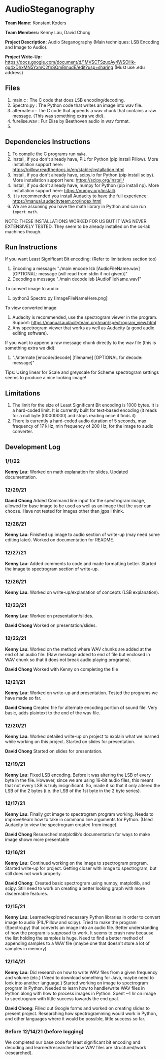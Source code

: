 # AudioSteganography

**Team Name:** Konstant Koders

**Team Members:** Kenny Lau, David Chong

**Project Description:** Audio Steganography (Main techniques: LSB Encoding and Image to Audio).

**Project Write-Up:** https://docs.google.com/document/d/1MVSCTSzuoAy4WSOHk-gu4xDhxMN5YxmC2fnSQmBmudE/edit?usp=sharing (Must use .edu address)

## Files
1. main.c : The C code that does LSB encoding/decoding.
2. Spectro.py : The Python code that writes an image into wav file.
3. alternate.c : The C code that appends a wav chunk that contains a raw message. (This was something extra we did).
4. furelise.wav : Fur Elise by Beethoven audio in wav format.
5.

## Dependencies Instructions
1. To compile the C programs run ```make```.
2. Install, if you don't already have, PIL for Python (pip install Pillow). More installation support here: https://pillow.readthedocs.io/en/stable/installation.html
3. Install, if you don't already have, scipy.io for Python (pip install scipy). More installation support here: https://scipy.org/install/
4. Install, if you don't already have, numpy for Python (pip install np). More installation support here: https://numpy.org/install/.
5. It is recommended you install Audacity to have the full experience: https://manual.audacityteam.org/index.html
6. We are assuming you have the math library in Python and can run ```import math```.

NOTE: THESE INSTALLATIONS WORKED FOR US BUT IT WAS NEVER EXTENSIVELY TESTED. They seem to be already installed on the cs-lab machines though.

## Run Instructions
If you want Least Significant Bit encoding: (Refer to limitations section too)
1. Encoding a message: "./main encode lsb [AudioFileName.wav] [OPTIONAL: message (will read from stdin if not given)]"
2. Decoding a message "./main decode lsb [AudioFileName.wav]"

To convert image to audio:
1. python3 Spectro.py [ImageFileNameHere.png]

To view converted image:
1. Audacity is recommended, use the spectrogram viewer in the program. Support: https://manual.audacityteam.org/man/spectrogram_view.html
2. Any spectrogram viewer that works as well as Audacity (a good audio editing software).

If you want to append a raw message chunk directly to the wav file (this is something extra we did):
1. "./alternate [encode/decode] [filename] [OPTIONAL for decode: message]"

Tips: Using linear for Scale and greyscale for Scheme spectrogram settings seems to produce a nice looking image!

## Limitations
1. The limit for the size of Least Significant Bit encoding is 1000 bytes. It is a hard-coded limit. It is currently built for text-based encoding (it reads for a null byte (00000000) and stops reading once it finds it)
2. There is currently a hard-coded audio duration of 5 seconds, max frequency of 17 kHz, min frequency of 200 Hz, for the image to audio converter.


## Development Log
### 1/1/22
**Kenny Lau:** Worked on math explanation for slides. Updated documentation.

### 12/29/21
**David Chong** Added Command line input for the spectrogram image, allowed for base image to be used as well as an image that the user can choose.  Have not tested for images other than jgps I think.

### 12/28/21
**Kenny Lau:** Finished up image to audio section of write-up (may need some editing later). Worked on documentation for README.

### 12/27/21
**Kenny Lau:** Added comments to code and made formatting better. Started the image to spectrogram section of write-up.

### 12/26/21
**Kenny Lau:** Worked on write-up/explanation of concepts (LSB explanation).

### 12/23/21
**Kenny Lau:** Worked on presentation/slides.

**David Chong** Worked on presentation/slides.

### 12/22/21
**Kenny Lau:** Worked on the method where WAV chunks are added at the end of an audio file. (Raw message added to end of file but enclosed in WAV chunk so that it does not break audio playing programs).

**David Chong** Worked with Kenny on completing the file

### 12/21/21
**Kenny Lau:** Worked on write-up and presentation. Tested the programs we have made so far.

**David Chong** Created file for alternate encoding portion of sound file.  Very basic, adds plaintext to the end of the wav file.

### 12/20/21
**Kenny Lau:** Worked detailed write-up on project to explain what we learned while working on this project. Started on slides for presentation.

**David Chong** Started on slides for presentation.

### 12/19/21
**Kenny Lau:** Fixed LSB encoding. Before it was altering the LSB of every byte in the file. However, since we are using 16-bit audio files, this meant that not every LSB is truly insignificant. So, made it so that it only altered the LSB of the 2 bytes (i.e. the LSB of the 1st byte in the 2 byte series).

### 12/17/21
**Kenny Lau:** Finally got image to spectrogram program working. Needs to improve/learn how to take in command line arguments for Python. (Used Audacity to view the spectrogram created from image).

**David Chong** Researched matplotlib's documentation for ways to make image shown more presentable


### 12/16/21
**Kenny Lau:** Continued working on the image to spectrogram program. Started write-up for project. Getting closer with image to spectrogram, but still does not work properly.

**David Chong:** Created basic spectrogram using numpy, matplotlib, and scipy.  Still need to work on creating a better looking graph with more discernable features.

### 12/15/21
**Kenny Lau:** Learned/explored necessary Python libraries in order to convert image to audio (PIL/Pillow and scipy). Tried to make the program (Spectro.py) that converts an image into an audio file. Better understanding of how the program is *supposed* to work. It seems to crash now because the list holding the samples is huge. Need to find a better method of appending samples to a WAV file (maybe one that doesn't store a lot of samples in memory).

### 12/14/21
**Kenny Lau:** Did research on how to write WAV files from a given frequency and volume (etc.) (Need to download something for Java, maybe need to look into another language.) Started working on image to spectrogram program in Python. Needed to learn how to handle/write WAV files in Python along with how to process images in Python. Spent ~1 hr on image to spectrogram with little success towards the end goal.

**David Chong:** Filled out Google forms and worked on creating slides to present project.  Researching how spectrogramming would work in Python, and other languages where it would be possible, little success so far.

### Before 12/14/21 (before logging)
We completed our base code for least significant bit encoding and decoding and learned/researched how WAV files are structured/work (researched).
